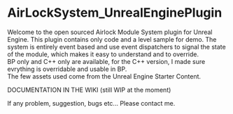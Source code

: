 # AirLockSystem_UnrealEnginePlugin
Welcome to the open sourced Airlock Module System plugin for Unreal Engine. This plugin contains only code and a level sample for demo.
The system is entirely event based and use event dispatchers to signal the state of the module, which makes it easy to understand and to override.  
BP only and C++ only are available, for the C++ version, I made sure evrything is overridable and usable in BP.  
The few assets used come from the Unreal Engine Starter Content.

DOCUMENTATION IN THE WIKI (still WIP at the moment)  

If any problem, suggestion, bugs etc... Please contact me.
